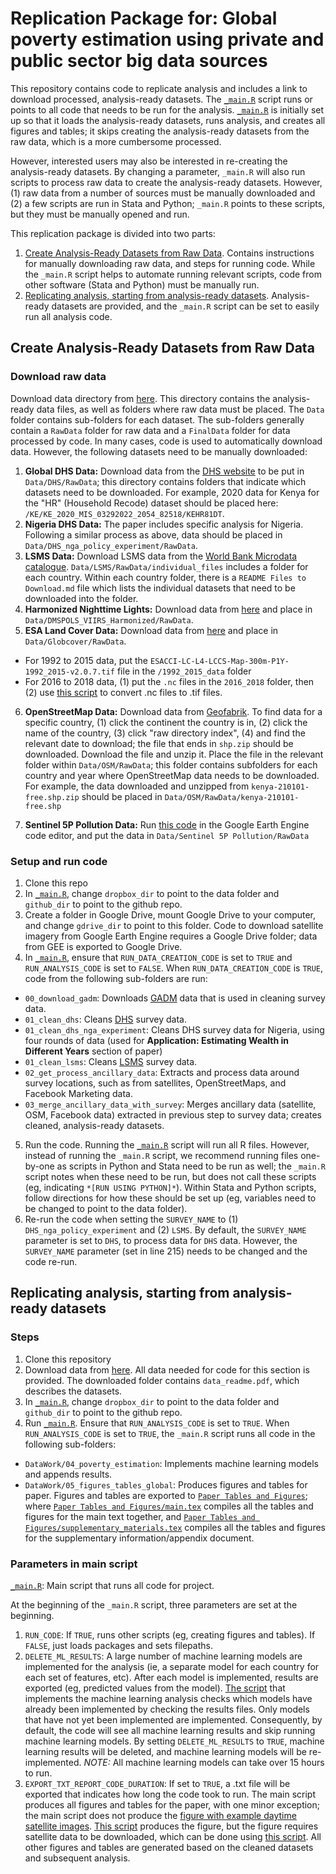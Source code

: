 # Replication Package for: Global poverty estimation using private and public sector big data sources

This repository contains code to replicate analysis and includes a link to download processed, analysis-ready datasets. The [`_main.R`](https://github.com/dime-worldbank/big-data-poverty-estimation/blob/master/_main.R) script runs or points to all code that needs to be run for the analysis. [`_main.R`](https://github.com/dime-worldbank/big-data-poverty-estimation/blob/master/_main.R) is initially set up so that it loads the analysis-ready datasets, runs analysis, and creates all figures and tables; it skips creating the analysis-ready datasets from the raw data, which is a more cumbersome processed.

However, interested users may also be interested in re-creating the analysis-ready datasets. By changing a parameter, `_main.R` will also run scripts to process raw data to create the analysis-ready datasets. However, (1) raw data from a number of sources must be manually downloaded and (2) a few scripts are run in Stata and Python; `_main.R` points to these scripts, but they must be manually opened and run.

This replication package is divided into two parts:

1. [Create Analysis-Ready Datasets from Raw Data](#replicate-data). Contains instructions for manually downloading raw data, and steps for running code. While the `_main.R` script helps to automate running relevant scripts, code from other software (Stata and Python) must be manually run.
2. [Replicating analysis, starting from analysis-ready datasets](#replicate-analysis). Analysis-ready datasets are provided, and the `_main.R` script can be set to easily run all analysis code.

## Create Analysis-Ready Datasets from Raw Data <a name="replicate-data"></a>

### Download raw data

Download data directory from [here](https://www.dropbox.com/scl/fo/1luod4j82jbyooejaaorm/h?rlkey=zohapjaph445bdya9ipwaeve2&dl=0). This directory contains the analysis-ready data files, as well as folders where raw data must be placed. The `Data` folder contains sub-folders for each dataset. The sub-folders generally contain a `RawData` folder for raw data and a `FinalData` folder for data processed by code. In many cases, code is used to automatically download data. However, the following datasets need to be manually downloaded:

1. __Global DHS Data:__ Download data from the [DHS website](https://dhsprogram.com/data/) to be put in `Data/DHS/RawData`; this directory contains folders that indicate which datasets need to be downloaded. For example, 2020 data for Kenya for the "HR" (Household Recode) dataset should be placed here: `/KE/KE_2020_MIS_03292022_2054_82518/KEHR81DT`.
2. __Nigeria DHS Data:__ The paper includes specific analysis for Nigeria. Following a similar process as above, data should be placed in `Data/DHS_nga_policy_experiment/RawData`.
3. __LSMS Data:__ Download LSMS data from the [World Bank Microdata catalogue](https://microdata.worldbank.org/index.php/catalog/lsms/?page=1&ncsrf=ea3643ebcba3745efa4469f5e827e107&ps=15&repo=lsms). `Data/LSMS/RawData/individual_files` includes a folder for each country. Within each country folder, there is a `README Files to Download.md` file which lists the individual datasets that need to be downloaded into the folder. 
4. __Harmonized Nighttime Lights:__ Download data from [here](https://figshare.com/articles/dataset/Harmonization_of_DMSP_and_VIIRS_nighttime_light_data_from_1992-2018_at_the_global_scale/9828827/5) and place in `Data/DMSPOLS_VIIRS_Harmonized/RawData`.
5. __ESA Land Cover Data:__ Download data from [here](https://cds.climate.copernicus.eu/cdsapp#!/dataset/satellite-land-cover?tab=form) and place in `Data/Globcover/RawData`.
  * For 1992 to 2015 data, put the `ESACCI-LC-L4-LCCS-Map-300m-P1Y-1992_2015-v2.0.7.tif` file in the `/1992_2015_data` folder
  * For 2016 to 2018 data, (1) put the `.nc` files in the `2016_2018` folder, then (2) use [this script](https://github.com/dime-worldbank/big-data-poverty-estimation/blob/master/DataWork/02_get_process_ancillary_data/Globcover/globcover_netcdf_to_geotiff.txt) to convert .nc files to .tif files.
  
6. __OpenStreetMap Data:__ Download data from [Geofabrik](https://download.geofabrik.de/). To find data for a specific country, (1) click the continent the country is in, (2) click the name of the country, (3) click "raw directory index", (4) and find the relevant date to download; the file that ends in `shp.zip` should be downloaded. Download the file and unzip it. Place the file in the relevant folder within `Data/OSM/RawData`; this folder contains subfolders for each country and year where OpenStreetMap data needs to be downloaded. For example, the data downloaded and unzipped from `kenya-210101-free.shp.zip` should be placed in `Data/OSM/RawData/kenya-210101-free.shp`

7. __Sentinel 5P Pollution Data:__ Run [this code](https://github.com/dime-worldbank/big-data-poverty-estimation/blob/master/DataWork/02_get_process_ancillary_data/Sentinel%205P%20Pollution/01_download_s5p.js) in the Google Earth Engine code editor, and put the data in `Data/Sentinel 5P Pollution/RawData`

### Setup and run code

1. Clone this repo
2. In [`_main.R`](https://github.com/dime-worldbank/big-data-poverty-estimation/blob/master/_main.R), change `dropbox_dir` to point to the data folder and `github_dir` to point to the github repo.
3. Create a folder in Google Drive, mount Google Drive to your computer, and change `gdrive_dir` to point to this folder. Code to download satellite imagery from Google Earth Engine requires a Google Drive folder; data from GEE is exported to Google Drive.
4. In [`_main.R`](https://github.com/dime-worldbank/big-data-poverty-estimation/blob/master/_main.R), ensure that `RUN_DATA_CREATION_CODE` is set to `TRUE` and `RUN_ANALYSIS_CODE` is set to `FALSE`. When `RUN_DATA_CREATION_CODE` is `TRUE`, code from the following sub-folders are run:

  * `00_download_gadm`: Downloads [GADM](https://gadm.org/) data that is used in cleaning survey data.
  * `01_clean_dhs`: Cleans [DHS](https://www.usaid.gov/global-health/demographic-and-health-surveys-program) survey data.
  * `01_clean_dhs_nga_experiment`: Cleans DHS survey data for Nigeria, using four rounds of data (used for __Application: Estimating Wealth in Different Years__ section of paper)
  * `01_clean_lsms`: Cleans [LSMS](https://www.worldbank.org/en/programs/lsms) survey data.
  * `02_get_process_ancillary_data`: Extracts and process data around survey locations, such as from satellites, OpenStreetMaps, and Facebook Marketing data.
  * `03_merge_ancillary_data_with_survey`: Merges ancillary data (satellite, OSM, Facebook data) extracted in previous step to survey data; creates cleaned, analysis-ready datasets.
  
5. Run the code. Running the [`_main.R`](https://github.com/dime-worldbank/big-data-poverty-estimation/blob/master/_main.R) script will run all R files. However, instead of running the `_main.R` script, we recommend running files one-by-one as scripts in Python and Stata need to be run as well; the `_main.R` script notes when these need to be run, but does not call these scripts (eg, indicating `*[RUN USING PYTHON]*`). Within Stata and Python scripts, follow directions for how these should be set up (eg, variables need to be changed to point to the data folder).
6. Re-run the code when setting the `SURVEY_NAME` to (1) `DHS_nga_policy_experiment` and (2) `LSMS`. By default, the `SURVEY_NAME` parameter is set to `DHS`, to process data for `DHS` data. However, the `SURVEY_NAME` parameter (set in line 215) needs to be changed and the code re-run.

## Replicating analysis, starting from analysis-ready datasets <a name="replicate-analysis"></a>

### Steps

1. Clone this repository
2. Download data from [here](https://www.dropbox.com/scl/fo/1luod4j82jbyooejaaorm/h?rlkey=zohapjaph445bdya9ipwaeve2&dl=0). All data needed for code for this section is provided. The downloaded folder contains `data_readme.pdf`, which describes the datasets.
3. In [`_main.R`](https://github.com/dime-worldbank/big-data-poverty-estimation/blob/master/_main.R), change `dropbox_dir` to point to the data folder and `github_dir` to point to the github repo.
4. Run [`_main.R`](https://github.com/dime-worldbank/big-data-poverty-estimation/blob/master/_main.R). Ensure that `RUN_ANALYSIS_CODE` is set to `TRUE`. When `RUN_ANALYSIS_CODE` is set to `TRUE`, the `_main.R` script runs all code in the following sub-folders:

* `DataWork/04_poverty_estimation`: Implements machine learning models and appends results.
* `DataWork/05_figures_tables_global`: Produces figures and tables for paper. Figures and tables are exported to [`Paper Tables and Figures`](https://github.com/dime-worldbank/big-data-poverty-estimation/tree/master/Paper%20Tables%20and%20Figures); where [`Paper Tables and Figures/main.tex`](https://github.com/dime-worldbank/big-data-poverty-estimation/blob/master/Paper%20Tables%20and%20Figures/main.tex) compiles all the tables and figures for the main text together, and [`Paper Tables and Figures/supplementary_materials.tex`](https://github.com/dime-worldbank/big-data-poverty-estimation/blob/master/Paper%20Tables%20and%20Figures/supplementary_materials.tex) compiles all the tables and figures for the supplementary information/appendix document.

### Parameters in main script

[`_main.R`](https://github.com/dime-worldbank/big-data-poverty-estimation/blob/master/_main.R): Main script that runs all code for project.

At the beginning of the `_main.R` script, three parameters are set at the beginning.

1. `RUN_CODE`: If `TRUE`, runs other scripts (eg, creating figures and tables). If `FALSE`, just loads packages and sets filepaths.
2. `DELETE_ML_RESULTS`: A large number of machine learning models are implemented for the analysis (ie, a separate model for each country for each set of features, etc). After each model is implemented, results are exported (eg, predicted values from the model). [The script](https://github.com/dime-worldbank/big-data-poverty-estimation/blob/master/DataWork/04_poverty_estimation/01_pov_estimation.R) that implements the machine learning analysis checks which models have already been implemented by checking the results files. Only models that have not yet been implemented are implemented. Consequently, by default, the code will see all machine learning results and skip running machine learning models. By setting `DELETE_ML_RESULTS` to `TRUE`, machine learning results will be deleted, and machine learning models will be re-implemented. _NOTE:_ All machine learning models can take over 15 hours to run.
3. `EXPORT_TXT_REPORT_CODE_DURATION`: If set to `TRUE`, a .txt file will be exported that indicates how long the code took to run. 
The main script produces all figures and tables for the paper, with one minor exception; the main script does not produce the [figure with example daytime satellite images](https://github.com/dime-worldbank/big-data-poverty-estimation/blob/master/Paper%20Tables%20and%20Figures/figures/example_daytime_images.png). [This script](https://github.com/dime-worldbank/big-data-poverty-estimation/blob/33cbed1be65afcc50b373f88c0835df8078bac22/DataWork/02_get_process_ancillary_data/CNN%20Features%20Predict%20NTL/example_images.ipynb#L599) produces the figure, but the figure requires satellite data to be downloaded, which can be done using [this script](https://github.com/dime-worldbank/big-data-poverty-estimation/blob/33cbed1be65afcc50b373f88c0835df8078bac22/DataWork/02_get_process_ancillary_data/CNN%20Features%20Predict%20NTL/01_create_ntlgroup_tfrecord_name_ntlharmon.R). All other figures and tables are generated based on the cleaned datasets and subsequent analysis.  
